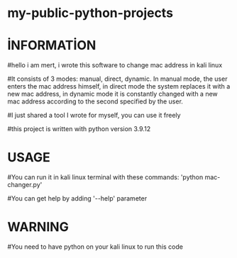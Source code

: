 # my-public-python-projects

# İNFORMATİON

#hello i am mert, i wrote this software to change mac address in kali linux

#It consists of 3 modes: manual, direct, dynamic. In manual mode, the user enters the mac address himself, in direct mode the system replaces it with a new mac address, in dynamic mode it is constantly changed with a new mac address according to the second specified by the user.

#I just shared a tool I wrote for myself, you can use it freely

#this project is written with python version 3.9.12

# USAGE

#You can run it in kali linux terminal with these commands: 'python mac-changer.py'

#You can get help by adding '--help' parameter

# WARNING

#You need to have python on your kali linux to run this code
